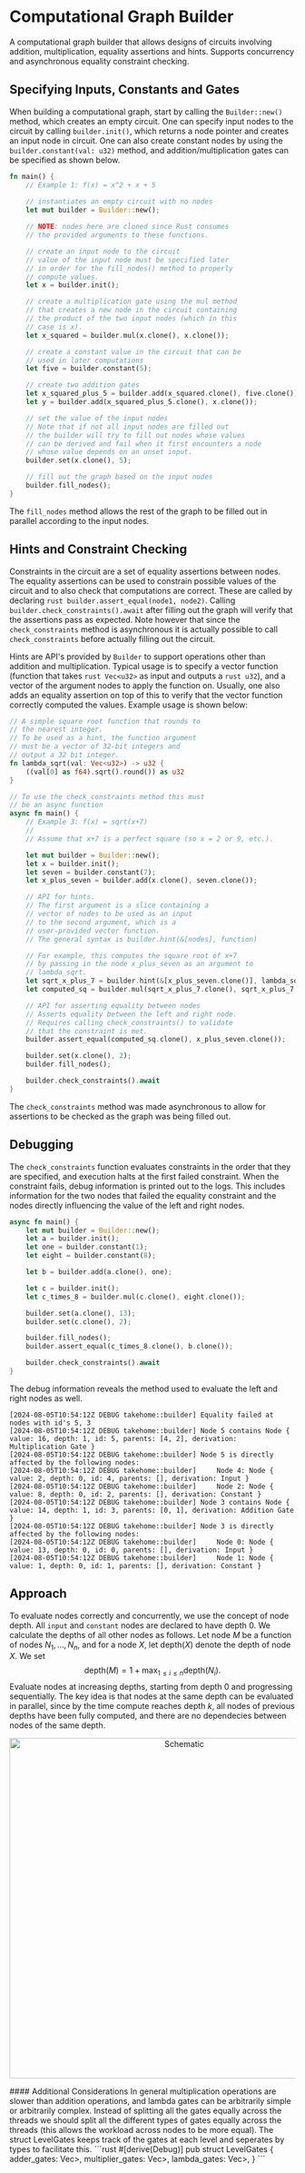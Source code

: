 # Computational Graph Builder
A computational graph builder that allows designs of circuits involving addition, multiplication, equality assertions and hints. Supports concurrency and asynchronous equality constraint checking. 
## Specifying Inputs, Constants and Gates
When building a computational graph, start by calling the ```Builder::new()``` method, which creates an empty circuit. One can specify input nodes to the circuit by calling ```builder.init()```, which returns a node pointer and creates an input node in circuit. One can also create constant nodes by using the ```builder.constant(val: u32)``` method, and addition/multiplication gates can be specified as shown below. 
```rust
fn main() {
    // Example 1: f(x) = x^2 + x + 5
  
    // instantiates an empty circuit with no nodes
    let mut builder = Builder::new();

    // NOTE: nodes here are cloned since Rust consumes
    // the provided arguments to these functions. 

    // create an input node to the circuit
    // value of the input node must be specified later
    // in order for the fill_nodes() method to properly
    // compute values. 
    let x = builder.init();

    // create a multiplication gate using the mul method
    // that creates a new node in the circuit containing
    // the product of the two input nodes (which in this
    // case is x). 
    let x_squared = builder.mul(x.clone(), x.clone());

    // create a constant value in the circuit that can be
    // used in later computations 
    let five = builder.constant(5);

    // create two addition gates 
    let x_squared_plus_5 = builder.add(x_squared.clone(), five.clone());
    let y = builder.add(x_squared_plus_5.clone(), x.clone());

    // set the value of the input nodes
    // Note that if not all input nodes are filled out
    // the builder will try to fill out nodes whose values
    // can be derived and fail when it first encounters a node
    // whose value depends on an unset input. 
    builder.set(x.clone(), 5);

    // fill out the graph based on the input nodes 
    builder.fill_nodes();
}
```
The ```fill_nodes``` method allows the rest of the graph to be filled out in parallel according to the input nodes.
## Hints and Constraint Checking
Constraints in the circuit are a set of equality assertions between nodes. The equality assertions can be used to constrain possible values of the circuit and to also check that computations are correct. These are called by declaring ```rust builder.assert_equal(node1, node2)```. Calling ```builder.check_constraints().await``` after filling out the graph will verify that the assertions pass as expected. Note however that since the ```check_constraints``` method is asynchronous it is actually possible to call ```check_constraints``` before actually filling out the circuit. 

Hints are API's provided by ```Builder``` to support operations other than addition and multiplication. Typical usage is to specify a vector function (function that takes ```rust Vec<u32>``` as input and outputs a ```rust u32```), and a vector of the argument nodes to apply the function on. Usually, one also adds an equality assertion on top of this to verify that the vector function correctly computed the values. Example usage is shown below:
```rust
// A simple square root function that rounds to
// the nearest integer.
// To be used as a hint, the function argument
// must be a vector of 32-bit integers and
// output a 32 bit integer. 
fn lambda_sqrt(val: Vec<u32>) -> u32 {
    ((val[0] as f64).sqrt().round()) as u32
}

// To use the check_constraints method this must
// be an async function 
async fn main() {
    // Example 3: f(x) = sqrt(x+7)
    //
    // Assume that x+7 is a perfect square (so x = 2 or 9, etc.).

    let mut builder = Builder::new();
    let x = builder.init();
    let seven = builder.constant(7);
    let x_plus_seven = builder.add(x.clone(), seven.clone());

    // API for hints.
    // The first argument is a slice containing a
    // vector of nodes to be used as an input
    // to the second argument, which is a
    // user-provided vector function.
    // The general syntax is builder.hint(&[nodes], function)

    // For example, this computes the square root of x+7
    // by passing in the node x_plus_seven as an argument to
    // lambda_sqrt. 
    let sqrt_x_plus_7 = builder.hint(&[x_plus_seven.clone()], lambda_sqrt);
    let computed_sq = builder.mul(sqrt_x_plus_7.clone(), sqrt_x_plus_7.clone());

    // API for asserting equality between nodes
    // Asserts equality between the left and right node.
    // Requires calling check_constraints() to validate
    // that the constraint is met. 
    builder.assert_equal(computed_sq.clone(), x_plus_seven.clone());

    builder.set(x.clone(), 2);
    builder.fill_nodes();

    builder.check_constraints().await
}
```
The ```check_constraints``` method was made asynchronous to allow for assertions to be checked as the graph was being filled out. 
## Debugging
The ```check_constraints``` function evaluates constraints in the order that they are specified, and execution halts at the first failed constraint. When the constraint fails, debug information is printed out to the logs. This includes information for the two nodes that failed the equality constraint and the nodes directly influencing the value of the left and right nodes. 
```rust
async fn main() {
    let mut builder = Builder::new();
    let a = builder.init();
    let one = builder.constant(1); 
    let eight = builder.constant(8);

    let b = builder.add(a.clone(), one); 

    let c = builder.init();
    let c_times_8 = builder.mul(c.clone(), eight.clone());

    builder.set(a.clone(), 13);
    builder.set(c.clone(), 2);

    builder.fill_nodes();
    builder.assert_equal(c_times_8.clone(), b.clone());

    builder.check_constraints().await
}
```
The debug information reveals the method used to evaluate the left and right nodes as well. 
```
[2024-08-05T10:54:12Z DEBUG takehome::builder] Equality failed at nodes with id's 5, 3
[2024-08-05T10:54:12Z DEBUG takehome::builder] Node 5 contains Node { value: 16, depth: 1, id: 5, parents: [4, 2], derivation: Multiplication Gate }
[2024-08-05T10:54:12Z DEBUG takehome::builder] Node 5 is directly affected by the following nodes:
[2024-08-05T10:54:12Z DEBUG takehome::builder]     Node 4: Node { value: 2, depth: 0, id: 4, parents: [], derivation: Input }
[2024-08-05T10:54:12Z DEBUG takehome::builder]     Node 2: Node { value: 8, depth: 0, id: 2, parents: [], derivation: Constant }
[2024-08-05T10:54:12Z DEBUG takehome::builder] Node 3 contains Node { value: 14, depth: 1, id: 3, parents: [0, 1], derivation: Addition Gate }
[2024-08-05T10:54:12Z DEBUG takehome::builder] Node 3 is directly affected by the following nodes:
[2024-08-05T10:54:12Z DEBUG takehome::builder]     Node 0: Node { value: 13, depth: 0, id: 0, parents: [], derivation: Input }
[2024-08-05T10:54:12Z DEBUG takehome::builder]     Node 1: Node { value: 1, depth: 0, id: 1, parents: [], derivation: Constant }
```
## Approach 
To evaluate nodes correctly and concurrently, we use the concept of node depth. All ```input``` and ```constant``` nodes are declared to have depth 0. We calculate the depths of all other nodes as follows. Let node $M$ be a function of nodes $N_1,\ldots, N_n$, and for a node $X$, let $\text{depth}(X)$ denote the depth of node $X$. We set
$$\text{depth}(M) = 1 + \text{max}_{1\le i\le n} \text{depth}(N_i).$$
Evaluate nodes at increasing depths, starting from depth 0 and progressing sequentially. The key idea is that nodes at the same depth can be evaluated in parallel, since by the time compute reaches depth $k$, all nodes of previous depths have been fully computed, and there are no dependecies between nodes of the same depth. 

<p align="center">
  <img src=./img/spec.jpg alt="Schematic" width="600">
</p>
#### Additional Considerations
In general multiplication operations are slower than addition operations, and lambda gates can be arbitrarily simple or arbitrarily complex. Instead of splitting all the gates equally across the threads we should split all the different types of gates equally across the threads (this allows the workload across nodes to be more equal). The struct LevelGates keeps track of the gates at each level and seperates by types to facilitate this. 
```rust
#[derive(Debug)]
pub struct LevelGates<F: Field> {
    adder_gates: Vec<AddGate<F>>,
    multiplier_gates: Vec<MultiplyGate<F>>,
    lambda_gates: Vec<LambdaGate<F>>,
}
```
